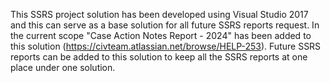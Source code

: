 This SSRS project solution has been developed using Visual Studio 2017 and this can serve as a base solution for all future SSRS reports request.
In the current scope "Case Action Notes Report - 2024" has been added to this solution (https://civteam.atlassian.net/browse/HELP-253).
Future SSRS reports can be added to this solution to keep all the SSRS reports at one place under one solution.
